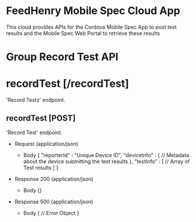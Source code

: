 # FeedHenry Mobile Spec Cloud App

This cloud provides APIs for the Cordova Mobile Spec App to post test results and the Mobile Spec Web Portal to retrieve these results 

# Group Record Test API

# recordTest [/recordTest]

'Record Testz' endpoint.

## recordTest [POST] 

'Record Test' endpoint.

+ Request (application/json)
    + Body
            {
              "reporterId" : "Unique Device ID",
              "deviceInfo" : {
                // Metadata about the device submitting the test results
              },
              "testInfo" : [
                // Array of Test results
              ]
            }

+ Response 200 (application/json)
    + Body
            {}

+ Response 500 (application/json)
    + Body
            {
              // Error Object
            }
